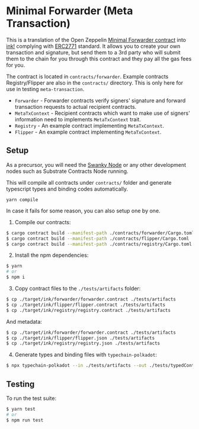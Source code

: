 # Minimal Forwarder (Meta Transaction)
This is a translation of the Open Zeppelin [Minimal Forwarder contract](https://github.com/OpenZeppelin/openzeppelin-contracts/blob/master/contracts/metatx/MinimalForwarder.sol) into [ink!](https://use.ink/) complying with [ERC2771](https://eips.ethereum.org/EIPS/eip-2771) standard. It allows you to create your own transaction and signature, but send them to a 3rd party who will submit them to the chain for you through this contract and they pay all the gas fees for you.

The contract is located in `contracts/forwarder`. Example contracts Registry/Flipper are also in the `contracts/` directory. This is only here for use in testing `meta-transaction`.

- `Forwarder` - Forwarder contracts verify signers' signature and forward transaction requests to actual recipient contracts.
- `MetaTxContext` - Recipient contracts which want to make use of signers' information need to implements `MetaTxContext` trait.
- `Registry` - An example contract implementing `MetaTxContext`.
- `Flipper` - An example contract implementing `MetaTxContext`.

## Setup
As a precursor, you will need the [Swanky Node](https://github.com/AstarNetwork/swanky-node) or any other development nodes such as Substrate Contracts Node running.

This will compile all contracts under `contracts/` folder and generate typescript types and binding codes automatically.
```
yarn compile
```

In case it fails for some reason, you can also setup one by one.

1) Compile our contracts:
```bash
$ cargo contract build --manifest-path ./contracts/forwarder/Cargo.toml
$ cargo contract build --manifest-path ./contracts/flipper/Cargo.toml
$ cargo contract build --manifest-path ./contracts/registry/Cargo.toml
```

2) Install the npm dependencies:
```bash
$ yarn
# or
$ npm i
```

3) Copy contract files to the `./tests/artifacts` folder:
```bash
$ cp ./target/ink/forwarder/forwarder.contract ./tests/artifacts
$ cp ./target/ink/flipper/flipper.contract ./tests/artifacts
$ cp ./target/ink/registry/registry.contract ./tests/artifacts
```
And metadata:
```bash
$ cp ./target/ink/forwarder/forwarder.contract ./tests/artifacts
$ cp ./target/ink/flipper/flipper.json ./tests/artifacts
$ cp ./target/ink/registry/registry.json ./tests/artifacts

```

4) Generate types and binding files with `typechain-polkadot`:
```bash
$ npx typechain-polkadot --in ./tests/artifacts --out ./tests/typedContracts
```

## Testing
To run the test suite:
```bash
$ yarn test
# or
$ npm run test
```
